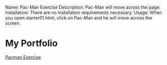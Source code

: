 Name: Pac-Man Exercise
Description: Pac-Man will move across the page.
Installation: There are no installation requirements necessary.
Usage: When you open starter01.html, click on Pac-Man and he will move across the screen.
# My Portfolio
<a href="http://github.com/nwarner23/pacman.github.io"> Pacman Exercise </a>
